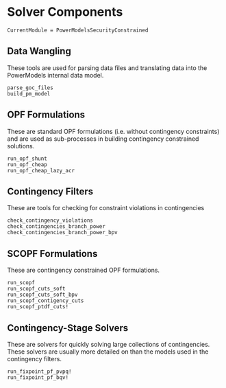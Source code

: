 # Solver Components

```@meta
CurrentModule = PowerModelsSecurityConstrained
```

## Data Wangling

These tools are used for parsing data files and translating data into the
PowerModels internal data model.

```@docs
parse_goc_files
build_pm_model
```

## OPF Formulations

These are standard OPF formulations (i.e. without contingency constraints) and
are used as sub-processes in building contingency constrained solutions.

```@docs
run_opf_shunt
run_opf_cheap
run_opf_cheap_lazy_acr
```

## Contingency Filters

These are tools for checking for constraint violations in contingencies

```@docs
check_contingency_violations
check_contingencies_branch_power
check_contingencies_branch_power_bpv
```

## SCOPF Formulations

These are contingency constrained OPF formulations.

```@docs
run_scopf
run_scopf_cuts_soft
run_scopf_cuts_soft_bpv
run_scopf_contigency_cuts
run_scopf_ptdf_cuts!
```

## Contingency-Stage Solvers

These are solvers for quickly solving large collections of contingencies.
These solvers are usually more detailed on than the models used in the
contingency filters.

```@docs
run_fixpoint_pf_pvpq!
run_fixpoint_pf_bqv!
```
